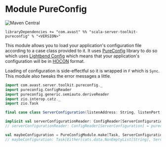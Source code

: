 # Module PureConfig

![Maven Central](https://img.shields.io/maven-central/v/com.avast/scala-server-toolkit-pureconfig_2.13)

`libraryDependencies += "com.avast" %% "scala-server-toolkit-pureconfig" % "<VERSION>"`

This module allows you to load your application's configuration file according to a case class provided to it. It uses
[PureConfig](https://pureconfig.github.io) library to do so which uses [Lightbend Config](https://github.com/lightbend/config) which means
that your application's configuration will be in [HOCON](https://github.com/lightbend/config/blob/master/HOCON.md) format.

Loading of configuration is side-effectful so it is wrapped in `F` which is `Sync`. This module also tweaks the error messages a little.

```scala
import com.avast.server.toolkit.pureconfig._
import pureconfig.ConfigReader
import pureconfig.generic.semiauto.deriveReader
import zio.interop.catz._
import zio.Task

final case class ServerConfiguration(listenAddress: String, listenPort: Int)

implicit val serverConfigurationReader: ConfigReader[ServerConfiguration] = deriveReader
// serverConfigurationReader: ConfigReader[ServerConfiguration] = pureconfig.generic.DerivedConfigReader1$$anon$3@7d4e424e

val maybeConfiguration = PureConfigModule.make[Task, ServerConfiguration]
// maybeConfiguration: Task[Either[cats.data.NonEmptyList[String], ServerConfiguration]] = zio.ZIO$EffectPartial@e2498a3
```

